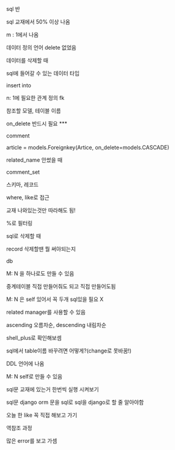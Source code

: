 sql 반

sql 교재에서 50% 이상 나옴

m : 1에서 나옴

데이터 정의 언어 delete 없었음

데이터를 삭제할 때

sql에 들어갈 수 있는 데이터 타입

insert into

n: 1에 필요한 관계 정의 fk

참조할 모델, 테이블 이름

on_delete 반드시 필요 ***



comment

article = models.Foreignkey(Artice, on_delete=models.CASCADE)

related_name 안썼을 때

comment_set



스키마, 레코드



where, like로 접근

교재 나와있는것만 따라해도 됨!

%로 필터링



sql로 삭제할 때

record 삭제할땐 뭘 써야되는지





db

M: N 을 하나로도 만들 수 있음

중계테이블 직접 만들어줘도 되고 직접 만들어도됨

M: N 은 self 있어서 꼭 두개 sql있을 필요 X

related manager를 사용할 수 있음

ascending 오름차순, descending 내림차순

shell_plus로 확인해보셈



sql에서 table이름 바꾸려면 어떻게?(change로 못바꿈!)

DDL 언어에 나옴

M: N self로 만들 수 있음



sql문 교재에 있는거 한번씩 실행 시켜보기



sql문 django orm 문을 sql로 sql을 django로 할 줄 알아야함

오늘 한 like 꼭 직접 해보고 가기

역참조 과정



많은 error를 보고 가셈